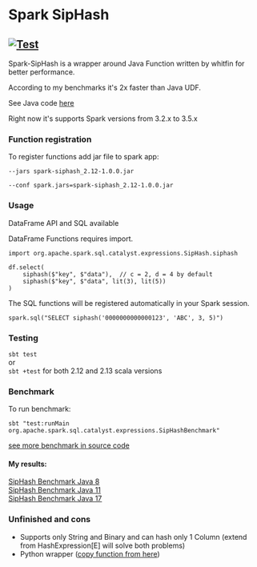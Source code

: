 # Spark SipHash
[![Test](https://github.com/valentinp17/spark-siphash/actions/workflows/build_test_scala.yml/badge.svg)](https://github.com/valentinp17/spark-siphash/actions/workflows/build_test_scala.yml)
---
Spark-SipHash is a wrapper around Java Function written by whitfin for better performance.

According to my benchmarks it's 2x faster than Java UDF.

See Java code [here](https://github.com/whitfin/siphash-java) 

Right now it's supports Spark versions from 3.2.x to 3.5.x 


### Function registration
To register functions add jar file to spark app:

`--jars spark-siphash_2.12-1.0.0.jar`

`--conf spark.jars=spark-siphash_2.12-1.0.0.jar`

### Usage
DataFrame API and SQL available

DataFrame Functions requires import.
```
import org.apache.spark.sql.catalyst.expressions.SipHash.siphash

df.select(
    siphash($"key", $"data"),  // c = 2, d = 4 by default
    siphash($"key", $"data", lit(3), lit(5))
)
```

The SQL functions will be registered automatically in your Spark session.
```
spark.sql("SELECT siphash('0000000000000123', 'ABC', 3, 5)")
```

### Testing
```sbt test``` \
or \
```sbt +test``` for both 2.12 and 2.13 scala versions

### Benchmark
To run benchmark:

```sbt "test:runMain org.apache.spark.sql.catalyst.expressions.SipHashBenchmark"```

[see more benchmark in source code ](src/test/scala/org/apache/spark/sql/catalyst/expressions/SipHashBenchmark.scala)

#### My results:

[SipHash Benchmark Java 8](benchmarks/SipHashBenchmark-results.txt)\
[SipHash Benchmark Java 11](benchmarks/SipHashBenchmark-jdk11-results.txt)\
[SipHash Benchmark Java 17](benchmarks/SipHashBenchmark-jdk17-results.txt)



### Unfinished and cons
- Supports only String and Binary and can hash only 1 Column 
(extend from HashExpression\[E] will solve both problems)
- Python wrapper ([copy function from here](python/siphash.py))

